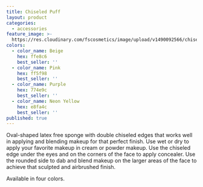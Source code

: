 ```yaml
---
title: Chiseled Puff
layout: product
categories:
  - accessories
feature_image: >-
  https://res.cloudinary.com/fscosmetics/image/upload/v1490092566/chiseled_puff.jpg
colors:
  - color_name: Beige
    hex: ffe8c6
    best_seller: ''
  - color_name: Pink
    hex: ff5f98
    best_seller: ''
  - color_name: Purple
    hex: 774e9c
    best_seller: ''
  - color_name: Neon Yellow
    hex: e8fa4c
    best_seller: ''
published: true
---
```

Oval-shaped latex free sponge with double chiseled edges that works well in applying and blending makeup for that perfect finish. Use wet or dry to apply your favorite makeup in cream or powder makeup. Use the chiseled edge under the eyes and on the corners of the face to apply concealer. Use the rounded side to dab and blend makeup on the larger areas of the face to achieve that sculpted and airbrushed finish.

Available in four colors.
